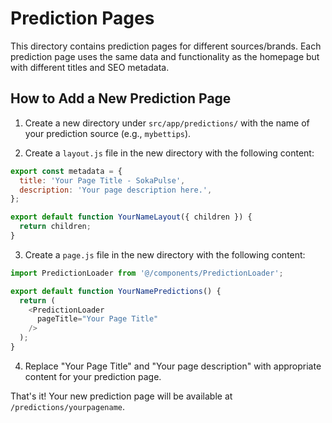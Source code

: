 # Prediction Pages

This directory contains prediction pages for different sources/brands. Each prediction page uses the same data and functionality as the homepage but with different titles and SEO metadata.

## How to Add a New Prediction Page

1. Create a new directory under `src/app/predictions/` with the name of your prediction source (e.g., `mybettips`).

2. Create a `layout.js` file in the new directory with the following content:

```javascript
export const metadata = {
  title: 'Your Page Title - SokaPulse',
  description: 'Your page description here.',
};

export default function YourNameLayout({ children }) {
  return children;
}
```

3. Create a `page.js` file in the new directory with the following content:

```javascript
import PredictionLoader from '@/components/PredictionLoader';

export default function YourNamePredictions() {
  return (
    <PredictionLoader 
      pageTitle="Your Page Title" 
    />
  );
}
```

4. Replace "Your Page Title" and "Your page description" with appropriate content for your prediction page.

That's it! Your new prediction page will be available at `/predictions/yourpagename`. 
